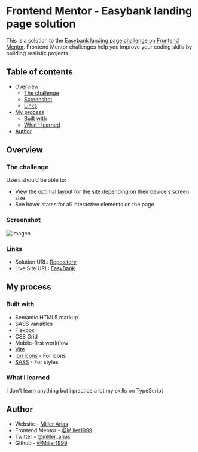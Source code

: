 # Frontend Mentor - Easybank landing page solution

This is a solution to the [Easybank landing page challenge on Frontend Mentor](https://www.frontendmentor.io/challenges/easybank-landing-page-WaUhkoDN). Frontend Mentor challenges help you improve your coding skills by building realistic projects. 

## Table of contents

- [Overview](#overview)
  - [The challenge](#the-challenge)
  - [Screenshot](#screenshot)
  - [Links](#links)
- [My process](#my-process)
  - [Built with](#built-with)
  - [What I learned](#what-i-learned)
- [Author](#author)


## Overview

### The challenge

Users should be able to:

- View the optimal layout for the site depending on their device's screen size
- See hover states for all interactive elements on the page

### Screenshot

![imagen](https://github.com/Miller1999/easybank-landing-page/assets/22383830/baeb8174-b74e-432e-b3ba-e462064da309)

### Links

- Solution URL: [Repository](https://github.com/Miller1999/easybank-landing-page)
- Live Site URL: [EasyBank](https://easybank-landing-page-xi-eight.vercel.app/)

## My process

### Built with

- Semantic HTML5 markup
- SASS variables
- Flexbox
- CSS Grid
- Mobile-first workflow
- [Vite](https://vitejs.dev/)
- [Ion Icons](https://ionic.io/ionicons) - For Icons
- [SASS](https://sass-lang.com/) - For styles

### What I learned

I don't learn anything but i practice a lot my skills on TypeScript

## Author

- Website - [Miller Arias](https://miller-arias-dev.vercel.app/)
- Frontend Mentor - [@Miller1999](https://www.frontendmentor.io/profile/Miller1999)
- Twitter - [@miller_arias](https://twitter.com/miller_arias)
- Github - [@Miller1999](https://github.com/Miller1999)
